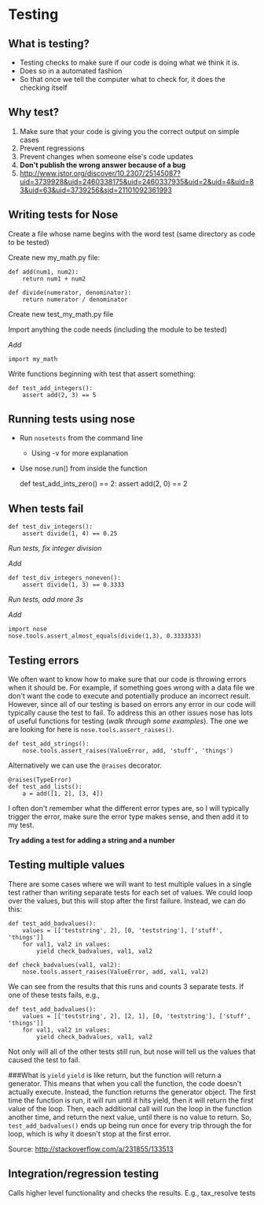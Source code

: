 Testing
=======

What is testing?
----------------
* Testing checks to make sure if our code is doing what we think it is.
* Does so in a automated fashion
* So that once we tell the computer what to check for, it does the checking itself

Why test?
---------
1. Make sure that your code is giving you the correct output on simple cases
2. Prevent regressions
3. Prevent changes when someone else's code updates
4. **Don't publish the wrong answer because of a bug**
5. http://www.jstor.org/discover/10.2307/25145087?uid=3739928&uid=2460338175&uid=2460337935&uid=2&uid=4&uid=83&uid=63&uid=3739256&sid=21101092361993

Writing tests for Nose
----------------------
Create a file whose name begins with the word test (same directory as code to be tested)

Create new my_math.py file:

    def add(num1, num2):
        return num1 + num2

    def divide(numerator, denominator):
        return numerator / denominator

Create new test_my_math.py file

Import anything the code needs (including the module to be tested)

*Add*

    import my_math

Write functions beginning with test that assert something:

    def test_add_integers():
        assert add(2, 3) == 5

Running tests using nose
------------------------
* Run `nosetests` from the command line
    * Using -v for more explanation
* Use nose.run() from inside the function

    def test_add_ints_zero() == 2:
        assert add(2, 0) == 2

When tests fail
---------------
    def test_div_integers():
        assert divide(1, 4) == 0.25

*Run tests, fix integer division*

*Add*

    def test_div_integers_noneven():
        assert divide(1, 3) == 0.3333

*Run tests, add more 3s*

*Add*

    import nose
    nose.tools.assert_almost_equals(divide(1,3), 0.3333333)

Testing errors
--------------

We often want to know how to make sure that our code is throwing errors when
it should be. For example, if something goes wrong with a data file we don't
want the code to execute and potentially produce an incorrect result. However,
since all of our testing is based on errors any error in our code will typically
cause the test to fail. To address this an other issues nose has lots of useful
functions for testing (*walk through some examples*). The one we are looking for
here is ``nose.tools.assert_raises()``.

    def test_add_strings():
        nose.tools.assert_raises(ValueError, add, 'stuff', 'things')

Alternatively we can use the ``@raises`` decorator.

    @raises(TypeError)
    def test_add_lists():
        a = add([1, 2], [3, 4])

I often don't remember what the different error types are, so I will typically
trigger the error, make sure the error type makes sense, and then add it to my
test.

**Try adding a test for adding a string and a number**


Testing multiple values
---------------------------
There are some cases where we will want to test multiple values in a single test
rather than writing separate tests for each set of values. We could loop over
the values, but this will stop after the first failure. Instead, we can do this:

    def test_add_badvalues():
        values = [['teststring', 2], [0, 'teststring'], ['stuff', 'things']]
        for val1, val2 in values:
            yield check_badvalues, val1, val2

    def check_badvalues(val1, val2):
        nose.tools.assert_raises(ValueError, add, val1, val2)

We can see from the results that this runs and counts 3 separate tests. If one
of these tests fails, e.g., 

    def test_add_badvalues():
        values = [['teststring', 2], [2, 1], [0, 'teststring'], ['stuff', 'things']]
        for val1, val2 in values:
            yield check_badvalues, val1, val2

Not only will all of the other tests still run, but nose will tell us the
values that caused the test to fail.

###What is ``yield``
``yield`` is like return, but the function will return a generator. This means
that when you call the function, the code doesn't actually execute. Instead,
the function returns the generator object. The first time the function is run,
it will run until it hits yield, then it will return the first value of the
loop. Then, each additional call will run the loop in the function another time,
and return the next value, until there is no value to return. So, 
``test_add_badvalues()`` ends up being run once for every trip through the for
loop, which is why it doesn't stop at the first error.

Source: http://stackoverflow.com/a/231855/133513

Integration/regression testing
------------------------------
Calls higher level functionality and checks the results.
E.g., tax_resolve tests
